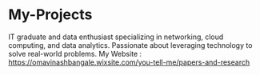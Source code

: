 # My-Projects
IT graduate and data enthusiast specializing in networking, cloud computing, and data analytics. Passionate about leveraging technology to solve real-world problems.
My Website :
https://omavinashbangale.wixsite.com/you-tell-me/papers-and-research
